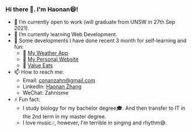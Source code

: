 ### Hi there 👋. I'm Haonan:smile:!

- 🔭 I’m currently open to work (will graduate from UNSW in 27th Sep 2021).
- 🌱 I’m currently learning Web Development.
- :open_file_folder: Some developments I have done recent 3 month for self-learning and fun:
  - :pushpin: [My Weather App](https://conanzahn.github.io/myweather/)
  - :pushpin: [My Personal Website](http://haonan.zhang.website.s3-website.us-east-2.amazonaws.com/)
  - :pushpin: [Value Eats](https://github.com/conanzahn/ValueEatsWebsite9900)
- 📫 How to reach me: 
  - Email: conanzahn@gmail.com
  - LinkedIn: [Haonan Zhang](https://www.linkedin.com/in/haonan-zhang-unsw/)
  - WeChat: Zahnisme
- ⚡ Fun fact: 
  - I study biology for my bachelor degree:mortar_board:. And then transfer to IT in the 2nd term in my master degree.
  - I love music:notes:, however, I'm terrible in singing and rhythm:sweat_smile:.

